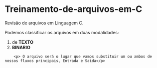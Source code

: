 # Treinamento-de-arquivos-em-C
Revisão de arquivos em Linguagem C.
        <p> Podemos classificar os arquivos em duas modalidades:</p>
        <ol>
            <li>de <b>TEXTO</b></li>
            <li><b>BINARIO</b></li>
        </ol>
        
        <p> O arquivo será o lugar que vamos substituir um ou ambos de nossos fluxos principais, Entrada e Saida</p>
        
        
        
        
        
